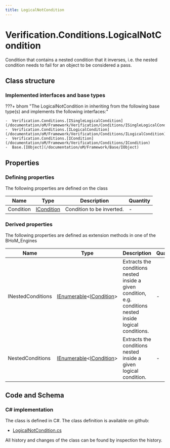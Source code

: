 ```yaml
---
title: LogicalNotCondition
---
```


# Verification.Conditions.LogicalNotCondition

Condition that contains a nested condition that it inverses, i.e. the nested condition needs to fail for an object to be considered a pass.

## Class structure

### Implemented interfaces and base types

???+ bhom "The LogicalNotCondition in inheriting from the following base type(s) and implements the following interfaces:"

    -  Verification.Conditions.[ISingleLogicalCondition](/documentation/oM/Framework/Verification/Conditions/ISingleLogicalCondition)
    -  Verification.Conditions.[ILogicalCondition](/documentation/oM/Framework/Verification/Conditions/ILogicalCondition)
    -  Verification.Conditions.[ICondition](/documentation/oM/Framework/Verification/Conditions/ICondition)
    -  Base.[IObject](/documentation/oM/Framework/Base/IObject)


## Properties



### Defining properties

The following properties are defined on the class

| Name             | Type             | Description      | Quantity         |
|------------------|------------------|------------------|------------------|
| Condition | [ICondition](/documentation/oM/Framework/Verification/Conditions/ICondition) | Condition to be inverted. | - |


### Derived properties

The following properties are defined as extension methods in one of the BHoM_Engines

| Name             | Type             | Description      | Quantity         | Engine           |
|------------------|------------------|------------------|------------------|------------------|
| INestedConditions | [IEnumerable](https://learn.microsoft.com/en-us/dotnet/api/System.Collections.Generic.IEnumerable-1?view=netstandard-2.0)&lt;[ICondition](/documentation/oM/Framework/Verification/Conditions/ICondition)&gt; | Extracts the conditions nested inside a given condition, e.g. conditions nested inside logical conditions. | - | Verification_Engine |
| NestedConditions | [IEnumerable](https://learn.microsoft.com/en-us/dotnet/api/System.Collections.Generic.IEnumerable-1?view=netstandard-2.0)&lt;[ICondition](/documentation/oM/Framework/Verification/Conditions/ICondition)&gt; | Extracts the conditions nested inside a given logical condition. | - | Verification_Engine |


## Code and Schema

### C# implementation

The class is defined in C#. The class definition is available on github:

- [LogicalNotCondition.cs](https://github.com/BHoM/BHoM/blob/develop/Verification_oM/Conditions/Logical/LogicalNotCondition.cs)

All history and changes of the class can be found by inspection the history.
